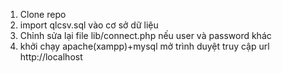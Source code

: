 1. Clone repo
2. import qlcsv.sql vào cơ sở dữ liệu
3. Chỉnh sửa lại file lib/connect.php nếu user và password khác
4. khởi chạy apache(xampp)+mysql mở trình duyệt truy cập url http://localhost
